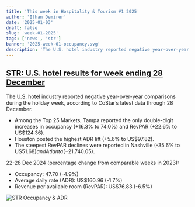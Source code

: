 ```yaml
---
title: 'This week in Hospitality & Tourism #1 2025'
author: 'Ilhan Demirer'
date: '2025-01-03'
draft: false
slug: 'week-01-2025'
tags: ['news', 'str']
banner: '2025-week-01-occupancy.svg'
description: 'The U.S. hotel industry reported negative year-over-year comparisons during the holiday week, according to CoStar’s latest data through 28 December.'
---
```


## [STR: U.S. hotel results for week ending 28 December](https://str.com/press-release/us-hotel-results-week-ending-28-december)

The U.S. hotel industry reported negative year-over-year comparisons during the holiday week, according to CoStar’s latest data through 28 December.

- Among the Top 25 Markets, Tampa reported the only double-digit increases in occupancy (+16.3% to 74.0%) and RevPAR (+22.6% to US$124.36).
- Houston posted the highest ADR lift (+5.6% to US$97.82).
- The steepest RevPAR declines were reported in Nashville (-35.6% to US$51.68) and Atlanta (-21.7% to US$40.05).

22-28 Dec 2024 (percentage change from comparable weeks in 2023):

- Occupancy: 47.70 (-4.9%)
- Average daily rate (ADR): US$160.96 (-1.7%)
- Revenue per available room (RevPAR): US$76.83 (-6.5%)

![STR Occupancy & ADR](/images/blogimages/2025-week-01-occupancy.svg)
